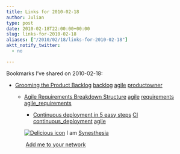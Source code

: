 ```yaml
---
title: Links for 2010-02-18
author: Julian
type: post
date: 2010-02-18T22:00:00+00:00
slug: links-for-2010-02-18 
aliases: ["/2010/02/18/links-for-2010-02-18"]
aktt_notify_twitter:
  - no

---
```

Bookmarks I&#8217;ve shared on 2010-02-18:

  * [Grooming the Product Backlog][1] 
    [backlog][2] [agile][3] [productowner][4] </li> 
    
      * [Agile Requirements Breakdown Structure][5] 
        [agile][3] [requirements][6] [agile_requirements][7] </li> 
        
          * [Continuous deployment in 5 easy steps][8] 
            [CI][9] [continuous_deployment][10] [agile][3] </li> </ul> 
            
            <p class="deliciouslink">
              <a href="https://del.icio.us/synesthesia" title="See all my bookmarks on del.icio.us"><img src="https://www.synesthesia.co.uk/images/deliciousicon.jpg" alt="Delicious icon" /></a>&nbsp;I am <a href="https://del.icio.us/synesthesia" title="See all my bookmarks on del.icio.us">Synesthesia</a>
            </p>
            
            <p class="deliciouslink">
              <a href="https://del.icio.us/network?add=synesthesia" title="Add me to your del.icio.us network"><img src="https://www.synesthesia.co.uk/images/add.gif" alt="" /></a>&nbsp;<a href="https://del.icio.us/network?add=synesthesia" title="Add me to your del.icio.us network">Add me to your network</a>
            </p>

 [1]: https://www.agilejournal.com/articles/columns/column-articles/2647
 [2]: https://delicious.com/synesthesia/backlog
 [3]: https://delicious.com/synesthesia/agile
 [4]: https://delicious.com/synesthesia/productowner
 [5]: https://lithespeed.blogspot.com/2010/01/agile-requirements-breakdown-structure.html
 [6]: https://delicious.com/synesthesia/requirements
 [7]: https://delicious.com/synesthesia/agile_requirements
 [8]: https://radar.oreilly.com/2009/03/continuous-deployment-5-eas.html
 [9]: https://delicious.com/synesthesia/CI
 [10]: https://delicious.com/synesthesia/continuous_deployment